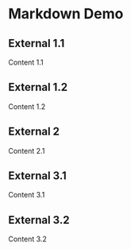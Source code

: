 # Markdown Demo

 
## External 1.1

Content 1.1

 ## External 1.2

Content 1.2

 
## External 2

Content 2.1

 
## External 3.1

Content 3.1

 ## External 3.2

Content 3.2

